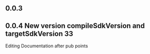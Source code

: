 ## 0.0.3
## 0.0.4 New version compileSdkVersion and targetSdkVersion 33

Editing Documentation after pub points
